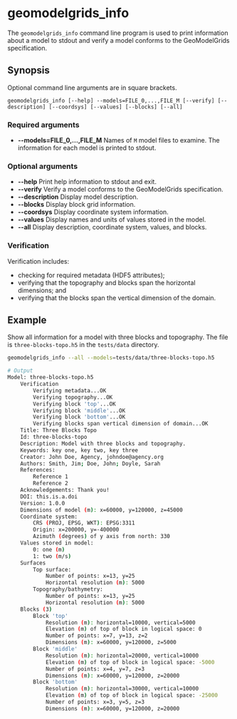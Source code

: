 # geomodelgrids_info

The `geomodelgrids_info` command line program is used to print information about a model to stdout and verify a model conforms to the GeoModelGrids specification.

## Synopsis

Optional command line arguments are in square brackets.

```
geomodelgrids_info [--help] --models=FILE_0,...,FILE_M [--verify] [--description] [--coordsys] [--values] [--blocks] [--all]
```

### Required arguments

* **--models=FILE_0,...,FILE_M** Names of `M` model files to examine. The information for each model is printed to stdout.

### Optional arguments

* **--help** Print help information to stdout and exit.
* **--verify** Verify a model conforms to the GeoModelGrids specification.
* **--description** Display model description.
* **--blocks** Display block grid information.
* **--coordsys** Display coordinate system information.
* **--values** Display names and units of values stored in the model.
* **--all** Display description, coordinate system, values, and blocks.

### Verification

Verification includes:

* checking for required metadata (HDF5 attributes);
* verifying that the topography and blocks span the horizontal dimensions; and
* verifying that the blocks span the vertical dimension of the domain.

## Example

Show all information for a model with three blocks and topography. The file is `three-blocks-topo.h5` in the `tests/data` directory.

```bash
geomodelgrids_info --all --models=tests/data/three-blocks-topo.h5

# Output
Model: three-blocks-topo.h5
    Verification
        Verifying metadata...OK
        Verifying topography...OK
        Verifying block 'top'...OK
        Verifying block 'middle'...OK
        Verifying block 'bottom'...OK
        Verifying blocks span vertical dimension of domain...OK
    Title: Three Blocks Topo
    Id: three-blocks-topo
    Description: Model with three blocks and topography.
    Keywords: key one, key two, key three
    Creator: John Doe, Agency, johndoe@agency.org
    Authors: Smith, Jim; Doe, John; Doyle, Sarah
    References:
        Reference 1
        Reference 2
    Acknowledgements: Thank you!
    DOI: this.is.a.doi
    Version: 1.0.0
    Dimensions of model (m): x=60000, y=120000, z=45000
    Coordinate system:
        CRS (PROJ, EPSG, WKT): EPSG:3311
        Origin: x=200000, y=-400000
        Azimuth (degrees) of y axis from north: 330
    Values stored in model:
        0: one (m)
        1: two (m/s)
    Surfaces
        Top surface:
            Number of points: x=13, y=25
            Horizontal resolution (m): 5000
        Topography/bathymetry:
            Number of points: x=13, y=25
            Horizontal resolution (m): 5000
    Blocks (3)
        Block 'top'
            Resolution (m): horizontal=10000, vertical=5000
            Elevation (m) of top of block in logical space: 0
            Number of points: x=7, y=13, z=2
            Dimensions (m): x=60000, y=120000, z=5000
        Block 'middle'
            Resolution (m): horizontal=20000, vertical=10000
            Elevation (m) of top of block in logical space: -5000
            Number of points: x=4, y=7, z=3
            Dimensions (m): x=60000, y=120000, z=20000
        Block 'bottom'
            Resolution (m): horizontal=30000, vertical=10000
            Elevation (m) of top of block in logical space: -25000
            Number of points: x=3, y=5, z=3
            Dimensions (m): x=60000, y=120000, z=20000
```			
